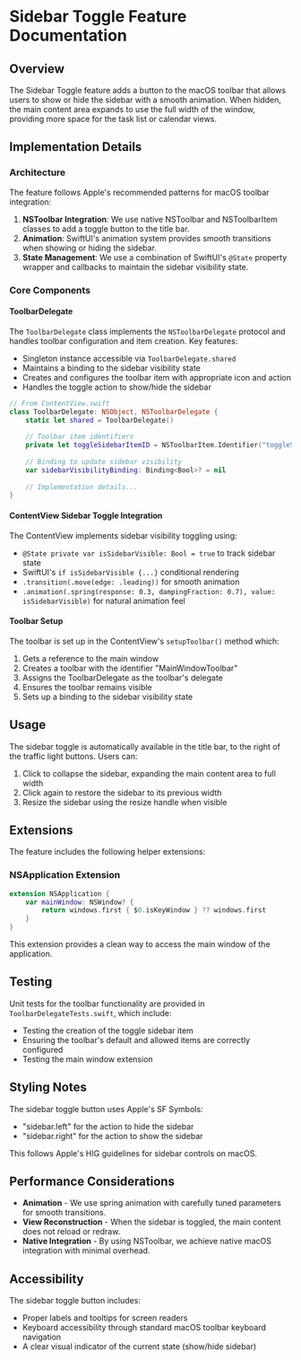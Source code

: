 # Sidebar Toggle Feature Documentation

## Overview

The Sidebar Toggle feature adds a button to the macOS toolbar that allows users to show or hide the sidebar with a smooth animation. When hidden, the main content area expands to use the full width of the window, providing more space for the task list or calendar views.

## Implementation Details

### Architecture

The feature follows Apple's recommended patterns for macOS toolbar integration:

1. **NSToolbar Integration**: We use native NSToolbar and NSToolbarItem classes to add a toggle button to the title bar.
2. **Animation**: SwiftUI's animation system provides smooth transitions when showing or hiding the sidebar.
3. **State Management**: We use a combination of SwiftUI's `@State` property wrapper and callbacks to maintain the sidebar visibility state.

### Core Components

#### ToolbarDelegate

The `ToolbarDelegate` class implements the `NSToolbarDelegate` protocol and handles toolbar configuration and item creation. Key features:

- Singleton instance accessible via `ToolbarDelegate.shared`
- Maintains a binding to the sidebar visibility state
- Creates and configures the toolbar item with appropriate icon and action
- Handles the toggle action to show/hide the sidebar

```swift
// From ContentView.swift
class ToolbarDelegate: NSObject, NSToolbarDelegate {
    static let shared = ToolbarDelegate()
    
    // Toolbar item identifiers
    private let toggleSidebarItemID = NSToolbarItem.Identifier("toggleSidebar")
    
    // Binding to update sidebar visibility
    var sidebarVisibilityBinding: Binding<Bool>? = nil
    
    // Implementation details...
}
```

#### ContentView Sidebar Toggle Integration

The ContentView implements sidebar visibility toggling using:

- `@State private var isSidebarVisible: Bool = true` to track sidebar state
- SwiftUI's `if isSidebarVisible {...}` conditional rendering
- `.transition(.move(edge: .leading))` for smooth animation
- `.animation(.spring(response: 0.3, dampingFraction: 0.7), value: isSidebarVisible)` for natural animation feel

#### Toolbar Setup

The toolbar is set up in the ContentView's `setupToolbar()` method which:

1. Gets a reference to the main window
2. Creates a toolbar with the identifier "MainWindowToolbar"
3. Assigns the ToolbarDelegate as the toolbar's delegate
4. Ensures the toolbar remains visible
5. Sets up a binding to the sidebar visibility state

## Usage

The sidebar toggle is automatically available in the title bar, to the right of the traffic light buttons. Users can:

1. Click to collapse the sidebar, expanding the main content area to full width
2. Click again to restore the sidebar to its previous width
3. Resize the sidebar using the resize handle when visible

## Extensions

The feature includes the following helper extensions:

### NSApplication Extension

```swift
extension NSApplication {
    var mainWindow: NSWindow? {
        return windows.first { $0.isKeyWindow } ?? windows.first
    }
}
```
This extension provides a clean way to access the main window of the application.

## Testing

Unit tests for the toolbar functionality are provided in `ToolbarDelegateTests.swift`, which include:

- Testing the creation of the toggle sidebar item
- Ensuring the toolbar's default and allowed items are correctly configured
- Testing the main window extension

## Styling Notes

The sidebar toggle button uses Apple's SF Symbols:
- "sidebar.left" for the action to hide the sidebar
- "sidebar.right" for the action to show the sidebar

This follows Apple's HIG guidelines for sidebar controls on macOS.

## Performance Considerations

- **Animation** - We use spring animation with carefully tuned parameters for smooth transitions.
- **View Reconstruction** - When the sidebar is toggled, the main content does not reload or redraw.
- **Native Integration** - By using NSToolbar, we achieve native macOS integration with minimal overhead.

## Accessibility

The sidebar toggle button includes:
- Proper labels and tooltips for screen readers
- Keyboard accessibility through standard macOS toolbar keyboard navigation
- A clear visual indicator of the current state (show/hide sidebar)
